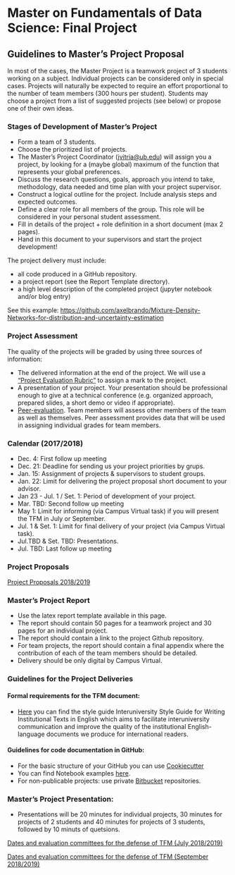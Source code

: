 # Master on Fundamentals of Data Science: Final Project

## Guidelines to Master’s Project Proposal

In most of the cases, the Master Project is a teamwork project of 3 students working on a subject. Individual projects can be 
considered only in special cases. Projects will naturally be expected to require an effort proportional to the number of team members (300 hours per student). Students may choose a project from a list of suggested projects (see below) or propose one of their own ideas. 

### Stages of Development of Master’s Project
+ Form a team of 3 students.
+ Choose the prioritized list of projects. 
+ The Master’s Project Coordinator (jvitria@ub.edu) will assign you a project, by looking for a (maybe global) maximum of the function that represents your global preferences. 
+ Discuss the research questions, goals, approach you intend to take, methodology, data needed and time plan with your project supervisor.  
+ Construct a logical outline for the project. Include analysis steps and expected outcomes. 
+ Define a clear role for all members of the group. This role will be considered in your personal student assessment.  
+ Fill in details of the project + role definition in a short document (max 2 pages). 
+ Hand in this document to your supervisors and start the project development! 

The project delivery must include:
+ all code produced in a GitHub repository.
+ a project report (see the Report Template directory). 
+ a high level description of the completed project (jupyter notebook and/or blog entry)

See this example: https://github.com/axelbrando/Mixture-Density-Networks-for-distribution-and-uncertainty-estimation

### Project Assessment
The quality of the projects will be graded by using three sources of information:
+ The delivered information at the end of the project.  We will use a [“Project Evaluation Rubric”](https://docs.google.com/spreadsheets/d/1g9foCpIxRSuA414hjeqWZNniJl_QC81W2x0P44_kngw/edit?usp=sharing) to assign a mark to the project.
+ A presentation of your project. Your presentation should be professional enough to give at a technical conference (e.g. organized approach, prepared slides, a short demo or video if appropriate). 
+ [Peer-evaluation](https://docs.google.com/document/d/1iYwW6xOXSaQ9ApzYHpk-GdLONF9VGV17rOod2ifFkQs/edit?usp=sharing). Team members will assess other members of the team as well as themselves. Peer assessment provides data that will be used in assigning individual grades for team members.

### Calendar (2017/2018)
+ Dec. 4: First follow up meeting
+ Dec. 21: Deadline for sending us your project priorities by grups. 
+ Jan. 15: Assignment of projects & supervisors to student groups.
+ Jan. 22: Limit for delivering the project proposal short document to your advisor.
+ Jan 23 - Jul. 1 / Set. 1: Period of development of your project.
+ Mar. TBD: Second follow up meeting
+ May 1: Limit for informing (via Campus Virtual task) if you will present the TFM in July or September.
+ Jul. 1 & Set. 1: Limit for final delivery of your project (via Campus Virtual task).
+ Jul.TBD & Set. TBD: Presentations.
+ Jul. TBD: Last follow up meeting

### Project Proposals

[Project Proposals 2018/2019](projects1819.md)

### Master’s Project Report

+ Use the latex report template available in this page.
+ The report should contain 50 pages for a teamwork project and 30 pages for an individual project.
+ The report should contain a link to the project Github repository.
+ For team projects, the report should contain a final appendix where the contribution of each of the team members should be detailed.
+ Delivery should be only digital by Campus Virtual.

### Guidelines for the Project Deliveries

#### Formal requirements for the TFM document:
+	[Here](http://www.ub.edu/cub/criteri.php?id=2176) you can find the style guide Interuniversity Style Guide for Writing Institutional Texts in English which aims to facilitate interuniversity communication and improve the quality of the institutional English-language documents we produce for international readers. 

#### Guidelines for code documentation in GitHub:
+	For the basic structure of your GitHub you can use [Cookiecutter](https://cookiecutter.readthedocs.io/en/latest/)
+	You can find Notebook examples [here](https://github.com/DataScienceUB/introduction-datascience-python-book).
+	For non-publicable projects: use private [Bitbucket](https://bitbucket.org/) repositories.


### Master’s Project Presentation:

+ Presentations will be 20 minutes for individual projects, 30 minutes for projects of 2 students and 40 minutes for projects of 3 students, followed by 10 minuts of quetsions.

[Dates and evaluation committees for the defense of TFM (July 2018/2019)](TBD)

[Dates and evaluation committees for the defense of TFM (September 2018/2019)](TBD)
